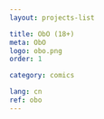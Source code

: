 ```yaml
---
layout: projects-list

title: ObO (18+)
meta: ObO
logo: obo.png
order: 1

category: comics

lang: cn
ref: obo
---
```

